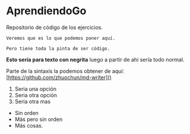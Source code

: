# AprendiendoGo

Repositorio de código de los ejercicios.

```
Veremos que es lo que podemos poner aquí.

Pero tiene toda la pinta de ser código.

```

**Esto sería para texto con negrita** luego a partir de ahí sería todo normal.

Parte de la sintaxis la podemos obtener de aquí: [https://github.com/zhuochun/md-writer]()

1. Seria una opción
2. Seria otra opción
3. Seria otra mas

- Sin orden
- Más pero sin orden
- Más cosas.
